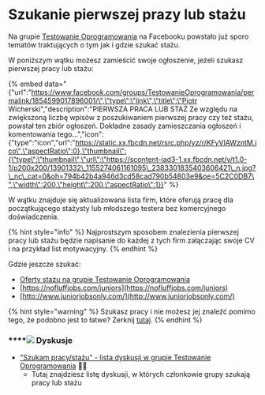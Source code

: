 # Szukanie pierwszej prazy lub stażu

Na grupie [Testowanie Oprogramowania](http://bit.ly/2uvEYzj) na Facebooku powstało już sporo tematów traktujących o tym jak i gdzie szukać stażu.

W poniższym wątku możesz zamieścić swoje ogłoszenie, jeżeli szukasz pierwszej pracy lub stażu:

{% embed data="{\"url\":\"https://www.facebook.com/groups/TestowanieOprogramowania/permalink/1854599017896001/\",\"type\":\"link\",\"title\":\"Piotr Wicherski\",\"description\":\"PIERWSZA PRACA LUB STAŻ  Ze względu na zwiększoną liczbę wpisów z poszukiwaniem pierwszej pracy czy też stażu, powstał ten zbiór ogłoszeń.  Dokładne zasady zamieszczania ogłoszeń i komentowania tego...\",\"icon\":{\"type\":\"icon\",\"url\":\"https://static.xx.fbcdn.net/rsrc.php/yz/r/KFyVIAWzntM.ico\",\"aspectRatio\":0},\"thumbnail\":{\"type\":\"thumbnail\",\"url\":\"https://scontent-iad3-1.xx.fbcdn.net/v/t1.0-1/p200x200/13901332\_1155274061161095\_2383301835403606421\_n.jpg?\_nc\_cat=0&oh=794b42b4a946d3cd58cad790b54803e9&oe=5C2C0DB7\",\"width\":200,\"height\":200,\"aspectRatio\":1}}" %}

W wątku znajduje się aktualizowana lista firm, które oferują pracę dla początkującego stażysty lub młodszego testera bez komercyjnego doświadczenia.

{% hint style="info" %}
Najprostszym sposobem znalezienia pierwszej pracy lub stażu będzie napisanie do każdej z tych firm załączając swoje CV i na przykład list motywacyjny.
{% endhint %}

Gdzie jeszcze szukać:

* [Oferty stażu na grupie Testowanie Oprogramowania](https://www.facebook.com/groups/141683635854223/post_tags/?post_tag_id=1765229770166260)
* [https://nofluffjobs.com/juniors](https://nofluffjobs.com/juniors)
* [http://www.juniorjobsonly.com/](http://www.juniorjobsonly.com/)

{% hint style="warning" %}
Szukasz pracy i nie możesz jej znaleźć pomimo tego, że podobno jest to łatwe? Zerknij [tutaj](./#szukasz-pracy-i-nie-mozesz-jej-znalezc-pomimo-tego-ze-podobno-jest-to-latwe).
{% endhint %}

### \*\*\*\*![](../.gitbook/assets/icons8-facebook-50%20%289%29.png) **Dyskusje**

* ["Szukam pracy/stażu" - lista dyskusji w grupie Testowanie Oprogramowania](https://www.facebook.com/groups/141683635854223/post_tags/?post_tag_id=1765195193503051) 🏤🌞
  * Tutaj znajdziesz listę dyskusji, w których członkowie grupy szukają pracy lub stażu

